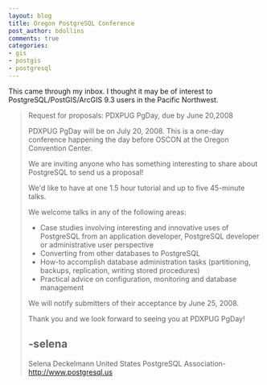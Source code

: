 ```yaml
---
layout: blog
title: Oregon PostgreSQL Conference
post_author: bdollins
comments: true
categories:
- gis
- postgis
- postgresql
---
```


This came through my inbox. I thought it may be of interest to PostgreSQL/PostGIS/ArcGIS 9.3 users in the Pacific Northwest.



<blockquote>
Request for proposals: PDXPUG PgDay, due by June 20,2008

PDXPUG PgDay will be on July 20, 2008.  This is a one-day conference happening the day before OSCON at the Oregon Convention Center.

We are inviting anyone who has something interesting to share about PostgreSQL to send us a proposal!

We'd like to have at one 1.5 hour tutorial and up to five 45-minute talks.

We welcome talks in any of the following areas:

* Case studies involving interesting and innovative uses of PostgreSQL from an application developer, PostgreSQL developer or administrative user perspective
* Converting from other databases to PostgreSQL
* How-to accomplish database administration tasks (partitioning, backups, replication, writing stored procedures)
* Practical advice on configuration, monitoring and database management

We will notify submitters of their acceptance by June 25, 2008.

Thank you and we look forward to seeing you at PDXPUG PgDay!

-selena
--
Selena Deckelmann
United States PostgreSQL Association- <a href="http://www.postgresql.us">http://www.postgresql.us</a></blockquote>